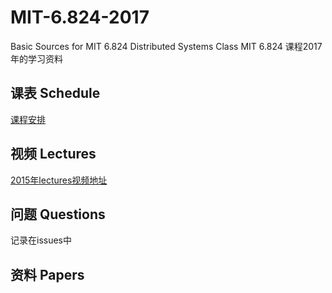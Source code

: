# MIT-6.824-2017
Basic Sources for MIT 6.824 Distributed Systems Class
MIT 6.824 课程2017年的学习资料

## 课表 Schedule

[课程安排](https://pdos.csail.mit.edu/6.824/schedule.html)

## 视频 Lectures

[2015年lectures视频地址](https://www.youtube.com/playlist?list=PLkcQbKbegkMqiWf7nF8apfMRL4P4sw8UL)

## 问题 Questions

记录在issues中

## 资料 Papers
